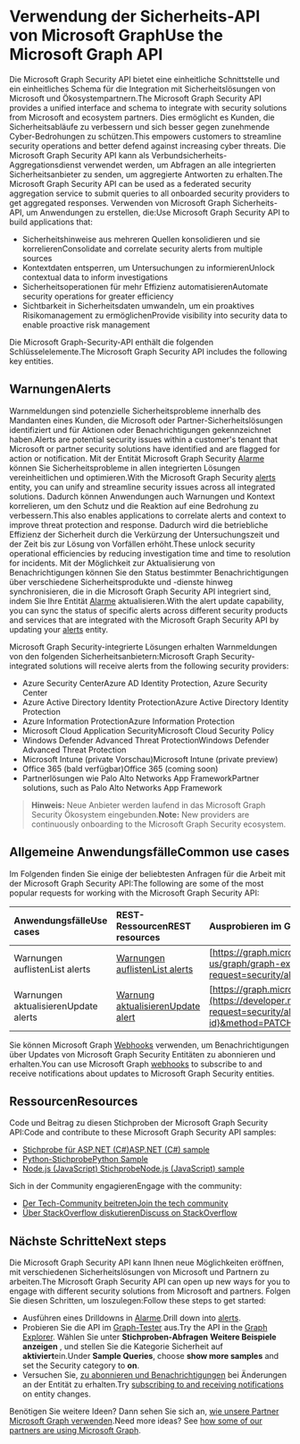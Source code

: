 # <a name="use-the-microsoft-graph-security-api"></a><span data-ttu-id="cc3db-101">Verwendung der Sicherheits-API von Microsoft Graph</span><span class="sxs-lookup"><span data-stu-id="cc3db-101">Use the Microsoft Graph API</span></span>

<span data-ttu-id="cc3db-102">Die Microsoft Graph Security API bietet eine einheitliche Schnittstelle und ein einheitliches Schema für die Integration mit Sicherheitslösungen von Microsoft und Ökosystempartnern.</span><span class="sxs-lookup"><span data-stu-id="cc3db-102">The Microsoft Graph Security API provides a unified interface and schema to integrate with security solutions from Microsoft and ecosystem partners.</span></span> <span data-ttu-id="cc3db-103">Dies ermöglicht es Kunden, die Sicherheitsabläufe zu verbessern und sich besser gegen zunehmende Cyber-Bedrohungen zu schützen.</span><span class="sxs-lookup"><span data-stu-id="cc3db-103">This empowers customers to streamline security operations and better defend against increasing cyber threats.</span></span> <span data-ttu-id="cc3db-104">Die Microsoft Graph Security API kann als Verbundsicherheits-Aggregationsdienst verwendet werden, um Abfragen an alle integrierten Sicherheitsanbieter zu senden, um aggregierte Antworten zu erhalten.</span><span class="sxs-lookup"><span data-stu-id="cc3db-104">The Microsoft Graph Security API can be used as a federated security aggregation service to submit queries to all onboarded security providers to get aggregated responses.</span></span> <span data-ttu-id="cc3db-105">Verwenden von Microsoft Graph Sicherheits-API, um Anwendungen zu erstellen, die:</span><span class="sxs-lookup"><span data-stu-id="cc3db-105">Use Microsoft Graph Security API to build applications that:</span></span>

- <span data-ttu-id="cc3db-106">Sicherheitshinweise aus mehreren Quellen konsolidieren und sie korrelieren</span><span class="sxs-lookup"><span data-stu-id="cc3db-106">Consolidate and correlate security alerts from multiple sources</span></span>
- <span data-ttu-id="cc3db-107">Kontextdaten entsperren, um Untersuchungen zu informieren</span><span class="sxs-lookup"><span data-stu-id="cc3db-107">Unlock contextual data to inform investigations</span></span>
- <span data-ttu-id="cc3db-108">Sicherheitsoperationen für mehr Effizienz automatisieren</span><span class="sxs-lookup"><span data-stu-id="cc3db-108">Automate security operations for greater efficiency</span></span>
- <span data-ttu-id="cc3db-109">Sichtbarkeit in Sicherheitsdaten umwandeln, um ein proaktives Risikomanagement zu ermöglichen</span><span class="sxs-lookup"><span data-stu-id="cc3db-109">Provide visibility into security data to enable proactive risk management</span></span>

<span data-ttu-id="cc3db-110">Die Microsoft Graph-Security-API enthält die folgenden Schlüsselelemente.</span><span class="sxs-lookup"><span data-stu-id="cc3db-110">The Microsoft Graph Security API includes the following key entities.</span></span>

## <a name="alerts"></a><span data-ttu-id="cc3db-111">Warnungen</span><span class="sxs-lookup"><span data-stu-id="cc3db-111">Alerts</span></span>

<span data-ttu-id="cc3db-112">Warnmeldungen sind potenzielle Sicherheitsprobleme innerhalb des Mandanten eines Kunden, die Microsoft oder Partner-Sicherheitslösungen identifiziert und für Aktionen oder Benachrichtigungen gekennzeichnet haben.</span><span class="sxs-lookup"><span data-stu-id="cc3db-112">Alerts are potential security issues within a customer's tenant that Microsoft or partner security solutions have identified and are flagged for action or notification.</span></span> <span data-ttu-id="cc3db-113">Mit der Entität Microsoft Graph Security [Alarme](alert.md) können Sie Sicherheitsprobleme in allen integrierten Lösungen vereinheitlichen und optimieren.</span><span class="sxs-lookup"><span data-stu-id="cc3db-113">With the Microsoft Graph Security [alerts](alert.md) entity, you can unify and streamline security  issues across all integrated solutions.</span></span> <span data-ttu-id="cc3db-114">Dadurch können Anwendungen auch Warnungen und Kontext korrelieren, um den Schutz und die Reaktion auf eine Bedrohung zu verbessern.</span><span class="sxs-lookup"><span data-stu-id="cc3db-114">This also enables applications to correlate alerts and context to improve threat protection and response.</span></span> <span data-ttu-id="cc3db-115">Dadurch wird die betriebliche Effizienz der Sicherheit durch die Verkürzung der Untersuchungszeit und der Zeit bis zur Lösung von Vorfällen erhöht.</span><span class="sxs-lookup"><span data-stu-id="cc3db-115">These unlock security operational efficiencies by reducing investigation time and time to resolution for incidents.</span></span> <span data-ttu-id="cc3db-116">Mit der Möglichkeit zur Aktualisierung von Benachrichtigungen können Sie den Status bestimmter Benachrichtigungen über verschiedene Sicherheitsprodukte und -dienste hinweg synchronisieren, die in die Microsoft Graph Security API integriert sind, indem Sie Ihre Entität [Alarme](alert.md) aktualisieren.</span><span class="sxs-lookup"><span data-stu-id="cc3db-116">With the alert update capability, you can sync the status of specific alerts across different security products and services that are integrated with the Microsoft Graph Security API by updating your [alerts](alert.md) entity.</span></span>

<span data-ttu-id="cc3db-117">Microsoft Graph Security-integrierte Lösungen erhalten Warnmeldungen von den folgenden Sicherheitsanbietern:</span><span class="sxs-lookup"><span data-stu-id="cc3db-117">Microsoft Graph Security-integrated solutions will receive alerts from the following security providers:</span></span>

- <span data-ttu-id="cc3db-118">Azure Security Center</span><span class="sxs-lookup"><span data-stu-id="cc3db-118">Azure AD Identity Protection, Azure Security Center</span></span>
- <span data-ttu-id="cc3db-119">Azure Active Directory Identity Protection</span><span class="sxs-lookup"><span data-stu-id="cc3db-119">Azure Active Directory Identity Protection</span></span>
- <span data-ttu-id="cc3db-120">Azure Information Protection</span><span class="sxs-lookup"><span data-stu-id="cc3db-120">Azure Information Protection</span></span>
- <span data-ttu-id="cc3db-121">Microsoft Cloud Application Security</span><span class="sxs-lookup"><span data-stu-id="cc3db-121">Microsoft Cloud Security Policy</span></span>
- <span data-ttu-id="cc3db-122">Windows Defender Advanced Threat Protection</span><span class="sxs-lookup"><span data-stu-id="cc3db-122">Windows Defender Advanced Threat Protection</span></span>
- <span data-ttu-id="cc3db-123">Microsoft Intune (private Vorschau)</span><span class="sxs-lookup"><span data-stu-id="cc3db-123">Microsoft Intune (private preview)</span></span>
- <span data-ttu-id="cc3db-124">Office 365 (bald verfügbar)</span><span class="sxs-lookup"><span data-stu-id="cc3db-124">Office 365 (coming soon)</span></span>
- <span data-ttu-id="cc3db-125">Partnerlösungen wie Palo Alto Networks App Framework</span><span class="sxs-lookup"><span data-stu-id="cc3db-125">Partner solutions, such as Palo Alto Networks App Framework</span></span>

> <span data-ttu-id="cc3db-126">**Hinweis:** Neue Anbieter werden laufend in das Microsoft Graph Security Ökosystem eingebunden.</span><span class="sxs-lookup"><span data-stu-id="cc3db-126">**Note:** New providers are continuously onboarding to the Microsoft Graph Security ecosystem.</span></span>

## <a name="common-use-cases"></a><span data-ttu-id="cc3db-127">Allgemeine Anwendungsfälle</span><span class="sxs-lookup"><span data-stu-id="cc3db-127">Common use cases</span></span>

<span data-ttu-id="cc3db-128">Im Folgenden finden Sie einige der beliebtesten Anfragen für die Arbeit mit der Microsoft Graph Security API:</span><span class="sxs-lookup"><span data-stu-id="cc3db-128">The following are some of the most popular requests for working with the Microsoft Graph Security API:</span></span>

| <span data-ttu-id="cc3db-129">**Anwendungsfälle**</span><span class="sxs-lookup"><span data-stu-id="cc3db-129">**Use cases**</span></span>   | <span data-ttu-id="cc3db-130">**REST-Ressourcen**</span><span class="sxs-lookup"><span data-stu-id="cc3db-130">**REST resources**</span></span> | <span data-ttu-id="cc3db-131">**Ausprobieren im Graph-Tester**</span><span class="sxs-lookup"><span data-stu-id="cc3db-131">**Try in Graph Explorer**</span></span> |
|:---------------|:--------|:----------|
| <span data-ttu-id="cc3db-132">Warnungen auflisten</span><span class="sxs-lookup"><span data-stu-id="cc3db-132">List alerts</span></span> | [<span data-ttu-id="cc3db-133">Warnungen auflisten</span><span class="sxs-lookup"><span data-stu-id="cc3db-133">List alerts</span></span>](../api/alert_list.md) | [https://graph.microsoft.com/v1.0/security/alerts](https://developer.microsoft.com/en-us/graph/graph-explorer?request=security/alerts&method=GET&version=v1.0&GraphUrl=https://graph.microsoft.com) |
| <span data-ttu-id="cc3db-134">Warnungen aktualisieren</span><span class="sxs-lookup"><span data-stu-id="cc3db-134">Update alerts</span></span> | [<span data-ttu-id="cc3db-135">Warnung aktualisieren</span><span class="sxs-lookup"><span data-stu-id="cc3db-135">Update alert</span></span>](../api/alert_update.md) | [https://graph.microsoft.com/v1.0/security/alerts/{alert-id}](https://developer.microsoft.com/en-us/graph/graph-explorer?request=security/alerts/{alert-id}&method=PATCH&version=v1.0&GraphUrl=https://graph.microsoft.com) |

<span data-ttu-id="cc3db-136">Sie können Microsoft Graph [Webhooks](../../../concepts/webhooks.md) verwenden, um Benachrichtigungen über Updates von Microsoft Graph Security Entitäten zu abonnieren und erhalten.</span><span class="sxs-lookup"><span data-stu-id="cc3db-136">You can use Microsoft Graph [webhooks](../../../concepts/webhooks.md) to subscribe to and receive notifications about updates to Microsoft Graph Security entities.</span></span>

## <a name="resources"></a><span data-ttu-id="cc3db-137">Ressourcen</span><span class="sxs-lookup"><span data-stu-id="cc3db-137">Resources</span></span>

<span data-ttu-id="cc3db-138">Code und Beitrag zu diesen Stichproben der Microsoft Graph Security API:</span><span class="sxs-lookup"><span data-stu-id="cc3db-138">Code and contribute to these Microsoft Graph Security API samples:</span></span>

- [<span data-ttu-id="cc3db-139">Stichprobe für ASP.NET (C#)</span><span class="sxs-lookup"><span data-stu-id="cc3db-139">ASP.NET (C#) sample</span></span>](https://github.com/microsoftgraph/aspnet-security-api-sample)
- [<span data-ttu-id="cc3db-140">Python-Stichprobe</span><span class="sxs-lookup"><span data-stu-id="cc3db-140">Python Sample</span></span>](https://github.com/microsoftgraph/python-security-rest-sample)
- [<span data-ttu-id="cc3db-141">Node.js (JavaScript) Stichprobe</span><span class="sxs-lookup"><span data-stu-id="cc3db-141">Node.js (JavaScript) sample</span></span>](https://github.com/microsoftgraph/nodejs-security-sample)

<span data-ttu-id="cc3db-142">Sich in der Community engagieren</span><span class="sxs-lookup"><span data-stu-id="cc3db-142">Engage with the community:</span></span>

- [<span data-ttu-id="cc3db-143">Der Tech-Community beitreten</span><span class="sxs-lookup"><span data-stu-id="cc3db-143">Join the tech community</span></span>](https://aka.ms/graphsecuritycommunity)
- [<span data-ttu-id="cc3db-144">Über StackOverflow diskutieren</span><span class="sxs-lookup"><span data-stu-id="cc3db-144">Discuss on StackOverflow</span></span>](https://stackoverflow.com/questions/tagged/microsoft-graph-security)

## <a name="next-steps"></a><span data-ttu-id="cc3db-145">Nächste Schritte</span><span class="sxs-lookup"><span data-stu-id="cc3db-145">Next steps</span></span>

<span data-ttu-id="cc3db-146">Die Microsoft Graph Security API kann Ihnen neue Möglichkeiten eröffnen, mit verschiedenen Sicherheitslösungen von Microsoft und Partnern zu arbeiten.</span><span class="sxs-lookup"><span data-stu-id="cc3db-146">The Microsoft Graph Security API can open up new ways for you to engage with different security solutions from Microsoft and partners.</span></span> <span data-ttu-id="cc3db-147">Folgen Sie diesen Schritten, um loszulegen:</span><span class="sxs-lookup"><span data-stu-id="cc3db-147">Follow these steps to get started:</span></span>

- <span data-ttu-id="cc3db-148">Ausführen eines Drilldowns in [Alarme](alert.md).</span><span class="sxs-lookup"><span data-stu-id="cc3db-148">Drill down into [alerts](alert.md).</span></span>
- <span data-ttu-id="cc3db-149">Probieren Sie die API im [Graph-Tester](https://developer.microsoft.com/graph/graph-explorer) aus.</span><span class="sxs-lookup"><span data-stu-id="cc3db-149">Try the API in the [Graph Explorer](https://developer.microsoft.com/graph/graph-explorer).</span></span> <span data-ttu-id="cc3db-150">Wählen Sie unter **Stichproben-Abfragen** **Weitere Beispiele anzeigen** , und stellen Sie die Kategorie Sicherheit auf **aktiviert**ein.</span><span class="sxs-lookup"><span data-stu-id="cc3db-150">Under **Sample Queries**, choose **show more samples** and set the Security category to **on**.</span></span>
- <span data-ttu-id="cc3db-151">Versuchen Sie, [zu abonnieren und Benachrichtigungen](../../../concepts/webhooks.md) bei Änderungen an der Entität zu erhalten.</span><span class="sxs-lookup"><span data-stu-id="cc3db-151">Try [subscribing to and receiving notifications](../../../concepts/webhooks.md) on entity changes.</span></span>

<span data-ttu-id="cc3db-p105">Benötigen Sie weitere Ideen? Dann sehen Sie sich an, [wie unsere Partner Microsoft Graph verwenden](https://developer.microsoft.com/graph/graph/examples#partners).</span><span class="sxs-lookup"><span data-stu-id="cc3db-p105">Need more ideas? See [how some of our partners are using Microsoft Graph](https://developer.microsoft.com/graph/graph/examples#partners).</span></span>
